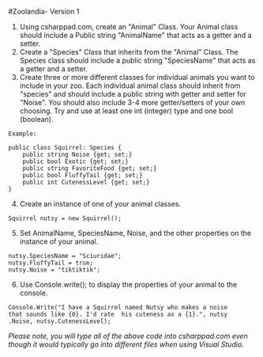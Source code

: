 #Zoolandia- Version 1

1. Using csharppad.com, create an "Animal" Class. Your Animal class should include a Public string "AnimalName" that acts as a getter and a setter.
2. Create a "Species" Class that inherits from the "Animal" Class. The Species class should include a public string "SpeciesName" that acts as a getter and a setter.
3. Create three or more different classes for individual animals you want to include in your zoo. Each individual animal class should inherit from "species" and should include a public string with getter and setter for "Noise". You should also include 3-4 more getter/setters of your own choosing. Try and use at least one int (integer) type and one bool (boolean).
```
Example:

public class Squirrel: Species {
	public string Noise {get; set;}
	public bool Exotic {get; set;}
	public string FavoriteFood {get; set;}
	public bool FluffyTail {get; set;}
	public int CutenessLevel {get; set;}
}

```

4. Create an instance of one of your animal classes.

```
Squirrel nutsy = new Squirrel();

```
5. Set AnimalName, SpeciesName, Noise, and the other properties on the instance of  your animal.
```
nutsy.SpeciesName = "Sciuridae";
nutsy.FluffyTail = true;
nutsy.Noise = "tiktiktik";

```
6. Use Console.write(); to display the properties of your animal to the console.
```
Console.Write("I have a Squirrel named Nutsy who makes a noise 
that sounds like {0}. I'd rate  his cuteness as a {1}.", nutsy
.Noise, nutsy.CutenessLevel);
```
*Please note, you will type all of the above code into csharppad.com even though it would typically go into different files when using Visual Studio.*
